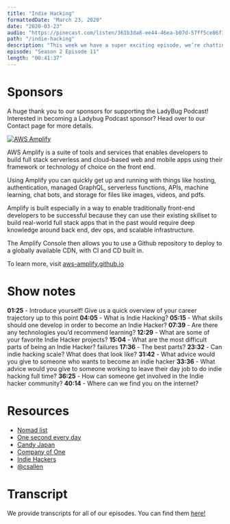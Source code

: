 ```yaml
---
title: "Indie Hacking"
formattedDate: "March 23, 2020"
date: "2020-03-23"
audio: "https://pinecast.com/listen/361b3da8-ee44-46ea-b07d-57ff5ce86f19.mp3"
path: "/indie-hacking"
description: "This week we have a super exciting episode, we’re chatting with Courtland Allen, the founder of Indie Hackers. We’re going to talk about what indie hacking is, how to get started with it, and his advice for gaining traction with indie products. Let’s get started!"
episode: "Season 2 Episode 11"
length: "00:41:37"
---
```


# Sponsors

A huge thank you to our sponsors for supporting the LadyBug Podcast! Interested in becoming a Ladybug Podcast sponsor? Head over to our Contact page for more details.

<a class="image-link" target="_blank" href="http://aws-amplify.github.io/"><img src="../../images/sponsors/aws-amplify.png" alt="AWS Amplify"></a>

AWS Amplify is a suite of tools and services that enables developers to build full stack serverless and cloud-based web and mobile apps using their framework or technology of choice on the front end.

Using Amplify you can quickly get up and running with things like hosting, authentication, managed GraphQL, serverless functions, APIs, machine learning, chat bots, and storage for files like images, videos, and pdfs.

Amplify is built especially in a way to enable traditionally front-end developers to be successful because they can use their existing skillset to build real-world full stack apps that in the past would require deep knowledge around back end, dev ops, and scalable infrastructure.

The Amplify Console then allows you to use a Github repository to deploy to a globally available CDN, with CI and CD built in.

To learn more, visit <a href="http://aws-amplify.github.io/">aws-amplify.github.io</a>

# Show notes

**01:25** - Introduce yourself! Give us a quick overview of your career trajectory up to this point
**04:05** - What is Indie Hacking?
**05:15** - What skills should one develop in order to become an Indie Hacker?
**07:39** - Are there any technologies you’d recommend learning?
**12:29** - What are some of your favorite Indie Hacker projects?
**15:04** - What are the most difficult parts of being an Indie Hacker?
failures
**17:36** - The best parts?
**23:32** - Can indie hacking scale? What does that look like?
**31:42** - What advice would you give to someone who wants to become an indie hacker
**33:36** - What advice would you give to someone working to leave their day job to do indie hacking full time?
**36:25** - How can someone get involved in the Indie hacker community?
**40:14** - Where can we find you on the internet?

# Resources

- [Nomad list](https://nomadlist.com/)
- [One second every day](https://1se.co/)
- [Candy Japan](https://www.candyjapan.com/)
- [Company of One](https://www.amazon.com/Company-One-Staying-Small-Business/dp/1328972356)
- [Indie Hackers](https://www.indiehackers.com)
- [@csallen](https://twitter.com/csallen)

# Transcript

We provide transcripts for all of our episodes. You can find them <a href="https://github.com/ladybug-podcast/ladybug-website/blob/master/transcripts/34-indie-hacking.md" target="_blank" class="highlight">here!</a>

